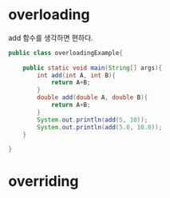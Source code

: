 
# overloading
add 함수를 생각하면 편하다.

```java
public class overloadingExample{
	
	public static void main(String[] args){
		int add(int A, int B){
			return A+B;
		}
		double add(double A, double B){
			return A+B;
		}
		System.out.println(add(5, 10));
		System.out.println(add(5.0, 10.0));
	}
	
}
```

# overriding